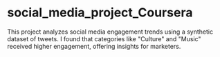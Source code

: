 # social_media_project_Coursera
This project analyzes social media engagement trends using a synthetic dataset of tweets. I found that categories like "Culture" and "Music" received higher engagement, offering insights for marketers.

